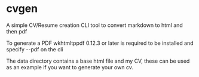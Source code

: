 # cvgen

A simple CV/Resume creation CLI tool to convert markdown to html and then pdf

To generate a PDF wkhtmltppdf 0.12.3 or later is required to be installed and specify --pdf on the cli

The data directory contains a base html file and my CV, these can be used as an example if you want to generate your own cv.
